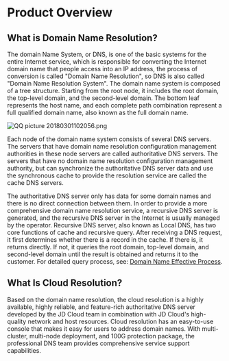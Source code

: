# **Product Overview**

## **What is Domain Name Resolution?**

The domain Name System, or DNS, is one of the basic systems for the entire Internet service, which is responsible for converting the Internet domain name that people access into an IP address, the process of conversion is called "Domain Name Resolution", so DNS is also called "Domain Name Resolution System". The domain name system is composed of a tree structure. Starting from the root node, it includes the root domain, the top-level domain, and the second-level domain. The bottom leaf represents the host name, and each complete path combination represent a full qualified domain name, also known as the full domain name.

![QQ picture 20180301102056.png](http://img1.jcloudcs.com/cms/293bcc3d-7cb1-4946-962e-bb39c95b7bc320180302141200.png)

Each node of the domain name system consists of several DNS servers. The servers that have domain name resolution configuration management authorities in these node servers are called authoritative DNS servers. The servers that have no domain name resolution configuration management authority, but can synchronize the authoritative DNS server data and use the synchronous cache to provide the resolution service are called the cache DNS servers.

The authoritative DNS server only has data for some domain names and there is no direct connection between them. In order to provide a more comprehensive domain name resolution service, a recursive DNS server is generated, and the recursive DNS server in the Internet is usually managed by the operator. Recursive DNS server, also known as Local DNS, has two core functions of cache and recursive query. After receiving a DNS request, it first determines whether there is a record in the cache. If there is, it returns directly. If not, it queries the root domain, top-level domain, and second-level domain until the result is obtained and returns it to the customer. For detailed query process, see: [Domain Name Effective Process](http://www.jcloud.com/help/detail/2172/isCateLog/1).

## **What Is Cloud Resolution?**

Based on the domain name resolution, the cloud resolution is a highly available, highly reliable, and feature-rich authoritative DNS server developed by the JD Cloud team in combination with JD Cloud's high-quality network and host resources. Cloud resolution has an easy-to-use console that makes it easy for users to address domain names. With multi-cluster, multi-node deployment, and 100G protection package, the professional DNS team provides comprehensive service support capabilities.